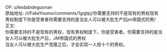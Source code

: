 
OP: u/kedabideguonan  
原始地址: /r/FakeYoumo/comments/1gqjtpj/你需要支持的不是现有的男权现有男权制度下你是受害者你需要支持的是当女人可以被大批生产后jm帝国式的男/  
正文:  
你需要支持的不是现有的男权，现有男权制度下，你是受害者。你需要支持的是当女人可以被大批生产后，JM帝国式的男权  
当女人可以被大批生产克隆之后，才会实现一人拴十个的男权。
